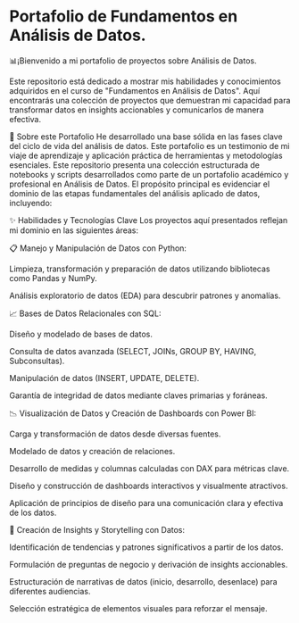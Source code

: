 # Portafolio de Fundamentos en Análisis de Datos.

📊¡Bienvenido a mi portafolio de proyectos sobre Análisis de Datos.

Este repositorio está dedicado a mostrar mis habilidades y conocimientos adquiridos en el curso de "Fundamentos en Análisis de Datos". Aquí encontrarás una colección de proyectos que demuestran mi capacidad para transformar datos en insights accionables y comunicarlos de manera efectiva.

🚀 Sobre este Portafolio
He desarrollado una base sólida en las fases clave del ciclo de vida del análisis de datos. Este portafolio es un testimonio de mi viaje de aprendizaje y aplicación práctica de herramientas y metodologías esenciales.
Este repositorio presenta una colección estructurada de notebooks y scripts desarrollados como parte de un portafolio académico y profesional en Análisis de Datos. El propósito principal es evidenciar el dominio de las etapas fundamentales del análisis aplicado de datos, incluyendo:

✨ Habilidades y Tecnologías Clave
Los proyectos aquí presentados reflejan mi dominio en las siguientes áreas:

📋 Manejo y Manipulación de Datos con Python:

Limpieza, transformación y preparación de datos utilizando bibliotecas como Pandas y NumPy.

Análisis exploratorio de datos (EDA) para descubrir patrones y anomalías.

📈 Bases de Datos Relacionales con SQL:

Diseño y modelado de bases de datos.

Consulta de datos avanzada (SELECT, JOINs, GROUP BY, HAVING, Subconsultas).

Manipulación de datos (INSERT, UPDATE, DELETE).

Garantía de integridad de datos mediante claves primarias y foráneas.

📉 Visualización de Datos y Creación de Dashboards con Power BI:

Carga y transformación de datos desde diversas fuentes.

Modelado de datos y creación de relaciones.

Desarrollo de medidas y columnas calculadas con DAX para métricas clave.

Diseño y construcción de dashboards interactivos y visualmente atractivos.

Aplicación de principios de diseño para una comunicación clara y efectiva de los datos.

📑 Creación de Insights y Storytelling con Datos:

Identificación de tendencias y patrones significativos a partir de los datos.

Formulación de preguntas de negocio y derivación de insights accionables.

Estructuración de narrativas de datos (inicio, desarrollo, desenlace) para diferentes audiencias.

Selección estratégica de elementos visuales para reforzar el mensaje.

